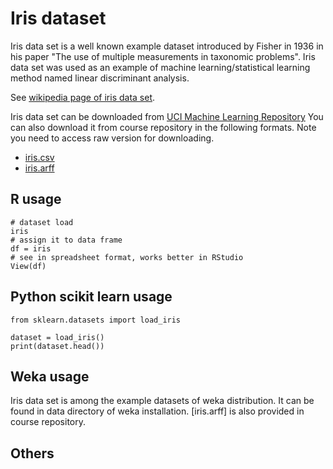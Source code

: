 # Iris dataset

Iris data set is a well known example dataset introduced by Fisher in 1936 in his paper "The use of multiple measurements in taxonomic problems".
Iris data set was used as an example of machine learning/statistical learning method named linear discriminant analysis.

See [wikipedia page of iris data set](https://en.wikipedia.org/wiki/Iris_flower_data_set).


Iris data set can be downloaded from [UCI Machine Learning Repository](https://archive.ics.uci.edu/ml/datasets/iris)
You can also download it from course repository in the following formats.
Note you need to access raw version for downloading.
 - [iris.csv](iris.csv)
 - [iris.arff](iris.arff)



## R usage

	# dataset load
	iris
	# assign it to data frame
	df = iris
	# see in spreadsheet format, works better in RStudio
	View(df)

## Python scikit learn usage

	from sklearn.datasets import load_iris

	dataset = load_iris()
	print(dataset.head())

## Weka usage

Iris data set is among the example datasets of weka distribution.
It can be found in data directory of weka installation.
[iris.arff] is also provided in course repository.



## Others



## 

